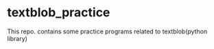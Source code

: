 # textblob_practice
This repo. contains some practice programs related to textblob(python library) 
